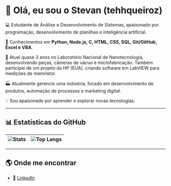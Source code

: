 # 👋 Olá, eu sou o Stevan (tehhqueiroz)

💻 Estudante de Análise e Desenvolvimento de Sistemas, apaixonado por programação, desenvolvimento de planilhas e inteligência artificial.  

🔧 Conhecimentos em **Python, Node.js, C, HTML, CSS, SQL, Git/GitHub, Excel e VBA**.  

🧪 Atuei quase 3 anos no Laboratório Nacional de Nanotecnologia, desenvolvendo peças, câmeras de vácuo e microfabricação. Também participei de um projeto da HP (EUA), criando software em LabVIEW para medições de memristor.  

🏭 Atualmente gerencio uma indústria, focado em desenvolvimento de produtos, automação de processos e marketing digital.  

💡 Sou apaixonado por aprender e explorar novas tecnologias.  

---

## 📊 Estatísticas do GitHub
| ![Stats](https://github-readme-stats.vercel.app/api?username=tehhqueiroz&show_icons=true&theme=tokyonight) | ![Top Langs](https://github-readme-stats.vercel.app/api/top-langs/?username=tehhqueiroz&layout=compact&theme=tokyonight) |
|---|---|

---

## 🌎 Onde me encontrar
- 💼 [LinkedIn](https://www.linkedin.com/in/stevan-queiroz-bezerra)  
